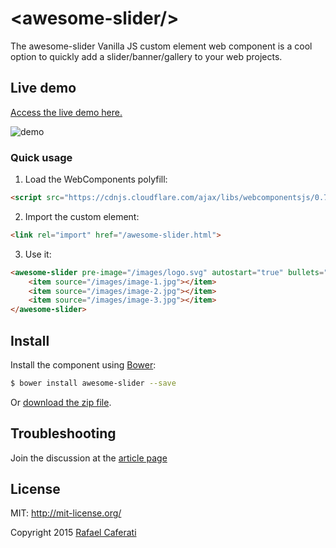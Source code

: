 &lt;awesome-slider/&gt;
=================

The awesome-slider Vanilla JS custom element web component is a cool option to quickly add a slider/banner/gallery to your web projects.

## Live demo

[Access the live demo here.](https://caferati.me/demo/awesome-slider)

![demo](http://i.imgur.com/KKN2hVG.gif)

### Quick usage

1. Load the WebComponents polyfill:

```html
<script src="https://cdnjs.cloudflare.com/ajax/libs/webcomponentsjs/0.7.5/webcomponents.min.js"></script>
```

2. Import the custom element:

```html
<link rel="import" href="/awesome-slider.html">
```

3. Use it:

```html
<awesome-slider pre-image="/images/logo.svg" autostart="true" bullets="true">
	<item source="/images/image-1.jpg"></item>
	<item source="/images/image-2.jpg"></item>
	<item source="/images/image-3.jpg"></item>
</awesome-slider>
```

## Install

Install the component using [Bower](http://bower.io/):

```sh
$ bower install awesome-slider --save
```
Or [download the zip file](https://github.com/rcaferati/awesome-slider/archive/master.zip).

## Troubleshooting

Join the discussion at the [article page](https://caferati.me/labs/awesome-slider)

License
-------
MIT: http://mit-license.org/

Copyright 2015 [Rafael Caferati](https://caferati.me)
